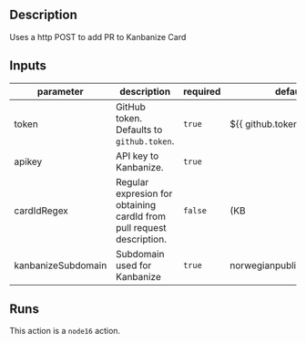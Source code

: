 ## Description

Uses a http POST to add PR to Kanbanize Card

## Inputs

| parameter | description | required | default |
| --- | --- | --- | --- |
| token | GitHub token. Defaults to `github.token`. | `true` | ${{ github.token }} |
| apikey | API key to Kanbanize. | `true` |  |
| cardIdRegex | Regular expresion for obtaining cardId from pull request description. | `false` | (KB|KBi)-[0-9]+ |
| kanbanizeSubdomain | Subdomain used for Kanbanize | `true` | norwegianpublicroadsadmin |


## Runs

This action is a `node16` action.


